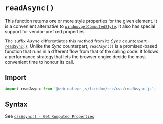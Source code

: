# `readAsync()`
This function returns one or more style properties for the given element. It is a convenient alternative to [`window.getComputedStyle`](https://developer.mozilla.org/en-US/docs/Web/API/Window/getComputedStyle). It also has special support for vendor-prefixed properties.

The suffix *Async* differentiates this method from its *Sync* counterpart - [`readSync()`](/firedom/api/css/readsync.md). Unlike the *Sync* counterpart, `readAsync()` is a promised-based function that runs in a different flow from that of the calling code. It follows a performance strategy that lets the browser engine decide the most convenient time to honour its call.

## Import

```js
import readAsync from '@web-native-js/firedom/src/css/readAsync.js';
```

## Syntax
See [`cssAsync() - Get Computed Properties`](/firedom/api/css/cssasync.md#greater-than-get-computed-properties)

